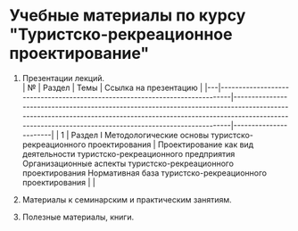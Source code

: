# Учебные материалы по курсу "Туристско-рекреационное проектирование"  
1. Презентации лекций.   
| № | Раздел                                                                      | Темы                                                                                                                                                                                                                        | Ссылка на презентацию |
|---|-----------------------------------------------------------------------------|-----------------------------------------------------------------------------------------------------------------------------------------------------------------------------------------------------------------------------|-----------------------|
| 1 | Раздел  I   Методологические основы туристско-рекреационного проектирования | Проектирование как вид   деятельности      туристско-рекреационного предприятия      Организационные аспекты туристско-рекреационного проектирования      Нормативная база    туристско-рекреационного проектирования       |                       |   
   
   
2.  Материалы к семинарским и практическим занятиям.  
3.  Полезные материалы, книги.
